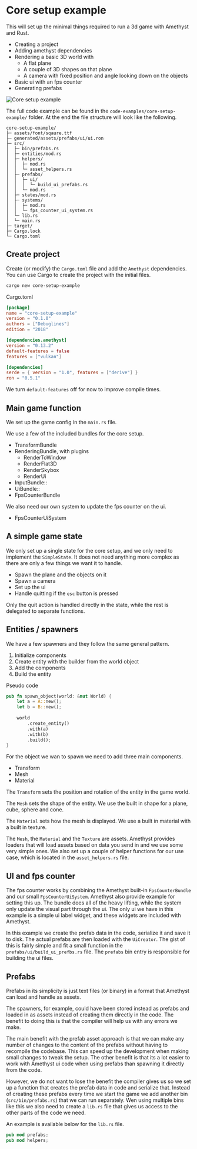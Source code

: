 # Core setup example

This will set up the minimal things required to run a 3d game with Amethyst and Rust.

- Creating a project
- Adding amethyst dependencies
- Rendering a basic 3D world with
  - A flat plane
  - A couple of 3D shapes on that plane
  - A camera with fixed position and angle looking down on the objects
- Basic ui with an fps counter
- Generating prefabs

![Core setup example](/images/examples/core-setup-hero.png)

The full code example can be found in the `code-examples/core-setup-example/` folder.
At the end the file structure will look like the following.

```
core-setup-example/
├─ assets/font/sqaure.ttf
├─ generated/assets/prefabs/ui/ui.ron
├─ src/
│  ├─ bin/prefabs.rs
│  ├─ entities/mod.rs
│  ├─ helpers/
│  │  ├─ mod.rs
│  │  └─ asset_helpers.rs
│  ├─ prefabs/
│  │  ├─ ui/
│  │  │  └─ build_ui_prefabs.rs
│  │  └─ mod.rs
│  ├─ states/mod.rs
│  ├─ systems/
│  │  ├─ mod.rs
│  │  └─ fps_counter_ui_system.rs
│  └─ lib.rs
│  └─ main.rs
├─ target/
├─ Cargo.lock
└─ Cargo.toml
```

## Create project

Create (or modify) the `Cargo.toml` file and add the `Amethyst` dependencies.
You can use Cargo to create the project with the initial files.

```bash
cargo new core-setup-example
```

Cargo.toml

```toml
[package]
name = "core-setup-example"
version = "0.1.0"
authors = ["Debuglines"]
edition = "2018"

[dependencies.amethyst]
version = "0.13.2"
default-features = false
features = ["vulkan"]

[dependencies]
serde = { version = "1.0", features = ["derive"] }
ron = "0.5.1"
```

We turn `default-features` off for now to improve compile times.

## Main game function

We set up the game config in the `main.rs` file. 

We use a few of the included bundles for the core setup. 

- TransformBundle
- RenderingBundle, with plugins
  - RenderToWindow
  - RenderFlat3D
  - RenderSkybox
  - RenderUi
- InputBundle::<StringBindings>
- UiBundle::<StringBindings>
- FpsCounterBundle

We also need our own system to update the fps counter on the ui.

- FpsCounterUiSystem


## A simple game state

We only set up a single state for the core setup, 
and we only need to implement the `SimpleState`. 
It does not need anything more complex 
as there are only a few things we want it to handle. 

- Spawn the plane and the objects on it
- Spawn a camera
- Set up the ui
- Handle quitting if the `esc` button is pressed

Only the quit action is handled directly in the state,
while the rest is delegated to separate functions. 

## Entities / spawners

We have a few spawners and they follow the same general pattern.

1. Initialize components
1. Create entity with the builder from the world object
1. Add the components
1. Build the entity

Pseudo code

```rust
pub fn spawn_object(world: &mut World) {
    let a = A::new();
    let b = B::new();
    
    world
        .create_entity()
        .with(a)
        .with(b)
        .build();
}
```

For the object we wan to spawn we need to add three main components.

- Transform
- Mesh
- Material

The `Transform` sets the position and rotation of the entity in the game world.

The `Mesh` sets the shape of the entity. 
We use the built in shape for a plane, cube, sphere and cone. 

The `Material` sets how the mesh is displayed.
We use a built in material with a built in texture. 

The `Mesh`, the `Material` and the `Texture` are assets. 
Amethyst provides loaders that will load assets based on data you send in
and we use some very simple ones. 
We also set up a couple of helper functions for our use case, 
which is located in the `asset_helpers.rs` file. 


## UI and fps counter

The fps counter works by combining the Amethyst built-in `FpsCounterBundle`
and our small `FpsCounterUiSystem`. 
Amethyst also provide example for setting this up. 
The bundle does all of the heavy lifting, 
while the system only update the visual part through the ui.
The only ui we have in this example is a simple ui label widget,
and these widgets are included with Amethyst. 

In this example we create the prefab data in the code, serialize it and save it to disk. 
The actual prefabs are then loaded with the `UiCreator`. 
The gist of this is fairly simple and fit a small function in the `prefabs/ui/build_ui_prefbs.rs` file.
The `prefabs` bin entry is responsible for building the ui files.  


## Prefabs

Prefabs in its simplicity is just text files (or binary)
in a format that Amethyst can load and handle as assets. 

The spawners, for example, could have been stored instead as prefabs
and loaded in as assets instead of creating them directly in the code. 
The benefit to doing this is that the compiler will help us 
with any errors we make. 

The main benefit with the prefab asset approach is that we can
make any number of changes to the content of the prefabs without having to 
recompile the codebase. 
This can speed up the development when making small changes to tweak the setup.
The other benefit is that its a lot easier to work with Amethyst ui code
when using prefabs than spawning it directly from the code. 

However, we do not want to lose the benefit the compiler gives us
so we set up a function that creates the prefab data in code and serialize that.
Instead of creating these prefabs every time we start the game
we add another bin (`src/bin/prefabs.rs`) that we can run separately. 
Wen using multiple bins like this we also need to create a `lib.rs` file
that gives us access to the other parts of the code we need. 

An example is available below for the `lib.rs` file. 

```rust
pub mod prefabs;
pub mod helpers;
```       
